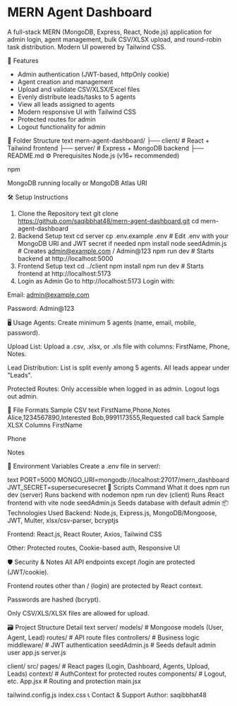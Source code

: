 # MERN Agent Dashboard
A full-stack MERN (MongoDB, Express, React, Node.js) application for admin login, agent management, bulk CSV/XLSX upload, and round-robin task distribution. Modern UI powered by Tailwind CSS.

🚀 Features
- Admin authentication (JWT-based, httpOnly cookie)
- Agent creation and management
- Upload and validate CSV/XLSX/Excel files
- Evenly distribute leads/tasks to 5 agents
- View all leads assigned to agents
- Modern responsive UI with Tailwind CSS
- Protected routes for admin
- Logout functionality for admin

📁 Folder Structure
text
mern-agent-dashboard/
├── client/    # React + Tailwind frontend
├── server/    # Express + MongoDB backend
├── README.md
⚙️ Prerequisites
Node.js (v16+ recommended)

npm

MongoDB running locally or MongoDB Atlas URI

🛠 Setup Instructions
1. Clone the Repository
text
git clone https://github.com/saqibbhat48/mern-agent-dashboard.git
cd mern-agent-dashboard
2. Backend Setup
text
cd server
cp .env.example .env  # Edit .env with your MongoDB URI and JWT secret if needed
npm install
node seedAdmin.js      # Creates admin@example.com / Admin@123
npm run dev            # Starts backend at http://localhost:5000
3. Frontend Setup
text
cd ../client
npm install
npm run dev            # Starts frontend at http://localhost:5173
4. Login as Admin
Go to http://localhost:5173
Login with:

Email: admin@example.com

Password: Admin@123

🖥️ Usage
Agents:
Create minimum 5 agents (name, email, mobile, password).

Upload List:
Upload a .csv, .xlsx, or .xls file with columns: FirstName, Phone, Notes.

Lead Distribution:
List is split evenly among 5 agents. All leads appear under "Leads".

Protected Routes:
Only accessible when logged in as admin. Logout logs out admin.

📝 File Formats
Sample CSV
text
FirstName,Phone,Notes
Alice,1234567890,Interested
Bob,9991173555,Requested call back
Sample XLSX Columns
FirstName

Phone

Notes

🔐 Environment Variables
Create a .env file in server/:

text
PORT=5000
MONGO_URI=mongodb://localhost:27017/mern_dashboard
JWT_SECRET=supersecuresecret
🧩 Scripts
Command	What it does
npm run dev (server)	Runs backend with nodemon
npm run dev (client)	Runs React frontend with vite
node seedAdmin.js	Seeds database with default admin
📦 Technologies Used
Backend: Node.js, Express.js, MongoDB/Mongoose, JWT, Multer, xlsx/csv-parser, bcryptjs

Frontend: React.js, React Router, Axios, Tailwind CSS

Other: Protected routes, Cookie-based auth, Responsive UI

🛡 Security & Notes
All API endpoints except /login are protected (JWT/cookie).

Frontend routes other than / (login) are protected by React context.

Passwords are hashed (bcrypt).

Only CSV/XLS/XLSX files are allowed for upload.

🗃️ Project Structure Detail
text
server/
  models/       # Mongoose models (User, Agent, Lead)
  routes/       # API route files
  controllers/  # Business logic
  middleware/   # JWT authentication
  seedAdmin.js  # Seeds default admin user
  app.js
  server.js

client/
  src/
    pages/      # React pages (Login, Dashboard, Agents, Upload, Leads)
    context/    # AuthContext for protected routes
    components/ # Logout, etc.
    App.jsx     # Routing and protection
    main.jsx

  tailwind.config.js
  index.css
📞 Contact & Support
Author: saqibbhat48
